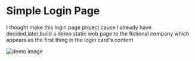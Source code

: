 # Simple Login Page 

I thought make this login page project cause I already have decided,later,build a demo static web page to the fictional company which appears as the first thing in the login card's content

![demo image](https://github.com/JosiamDever/ImagesRepo/blob/74b451c76ad9db084e5a427169e89e72366415c3/Node.js.png)
